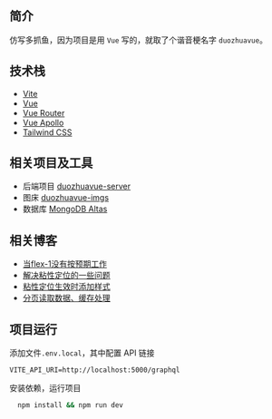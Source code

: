 ## 简介

仿写多抓鱼，因为项目是用 `Vue` 写的，就取了个谐音梗名字 `duozhuavue`。

## 技术栈

- [Vite](https://vitejs.cn/)
- [Vue](https://v3.vuejs.org/)
- [Vue Router](https://router.vuejs.org/)
- [Vue Apollo](https://v4.apollo.vuejs.org/)
- [Tailwind CSS](https://tailwindcss.com/)

## 相关项目及工具

- 后端项目 [duozhuavue-server](https://github.com/yikayiyo/duozhuavue-server)
- 图床 [duozhuavue-imgs](https://github.com/yikayiyo/duozhuavue-imgs)
- 数据库 [MongoDB Altas](https://cloud.mongodb.com/)

## 相关博客

- [当flex-1没有按预期工作](https://yikayiyo.github.io/2021/09/29/%E5%BD%93flex-1%E6%B2%A1%E6%9C%89%E6%8C%89%E9%A2%84%E6%9C%9F%E5%B7%A5%E4%BD%9C/)
- [解决粘性定位的一些问题](https://yikayiyo.github.io/2021/11/27/%E8%A7%A3%E5%86%B3%E7%B2%98%E6%80%A7%E5%AE%9A%E4%BD%8D%E7%9A%84%E4%B8%80%E4%BA%9B%E9%97%AE%E9%A2%98/)
- [粘性定位生效时添加样式](https://yikayiyo.github.io/2021/11/28/%E7%B2%98%E6%80%A7%E5%AE%9A%E4%BD%8D%E7%94%9F%E6%95%88%E6%97%B6%E6%B7%BB%E5%8A%A0%E6%A0%B7%E5%BC%8F/)
- [分页读取数据、缓存处理](https://yikayiyo.github.io/2021/12/09/%E5%88%86%E9%A1%B5/)

## 项目运行

添加文件`.env.local`，其中配置 API 链接
```
VITE_API_URI=http://localhost:5000/graphql
```

安装依赖，运行项目
```bash
  npm install && npm run dev
```